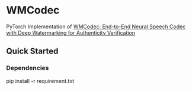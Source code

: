 # WMCodec
PyTorch Implementation of [WMCodec: End-to-End Neural Speech Codec with Deep Watermarking for Authenticity Verification](https://arxiv.org/abs/2409.12121)

## Quick Started
### Dependencies
  pip install -r requirement.txt
